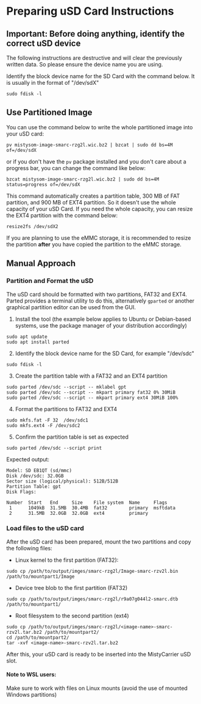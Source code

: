 # Preparing uSD Card Instructions

## Important: Before doing anything, identify the correct uSD device

The following instructions are destructive and will clear the previously written data. So please ensure the device name you are using.

Identify the block device name for the SD Card with the command below. It is usually in the format of "/dev/sdX"
```
sudo fdisk -l
```

## Use Partitioned Image

You can use the command below to write the whole partitioned image into your uSD card:

```
pv mistysom-image-smarc-rzg2l.wic.bz2 | bzcat | sudo dd bs=4M of=/dev/sdX
```
or if you don't have the `pv` package installed and you don't care about a progress bar, you can change the command like below:
```
bzcat mistysom-image-smarc-rzg2l.wic.bz2 | sudo dd bs=4M status=progress of=/dev/sdX
```

This command automatically creates a partition table, 300 MB of FAT partition, and 900 MB of EXT4 partition. So it doesn't use the whole capacity of your uSD Card. If you need the whole capacity, you can resize the EXT4 partition with the command below:
```
resize2fs /dev/sdX2
```

If you are planning to use the eMMC storage, it is recommended to resize the partition **after** you have copied the partition to the eMMC storage.

## Manual Approach

### Partition and Format the uSD
The uSD card should be formatted with two partitions, FAT32 and EXT4. Parted provides a terminal utility to do this, alternatively `gparted` or another graphical partition editor can be used from the GUI.

1. Install the tool (the example below applies to Ubuntu or Debian-based systems, use the package manager of your distribution accordingly)
```
sudo apt update
sudo apt install parted
```
2. Identify the block device name for the SD Card, for example "/dev/sdc"
```
sudo fdisk -l
```
3. Create the partition table with a FAT32 and an EXT4 partition
```
sudo parted /dev/sdc --script -- mklabel gpt
sudo parted /dev/sdc --script -- mkpart primary fat32 0% 30MiB
sudo parted /dev/sdc --script -- mkpart primary ext4 30MiB 100%
```
4. Format the partitions to FAT32 and EXT4
```
sudo mkfs.fat -F 32  /dev/sdc1
sudo mkfs.ext4 -F /dev/sdc2
```
5. Confirm the partition table is set as expected
```
sudo parted /dev/sdc --script print
```
Expected output:
```
Model: SD EB1QT (sd/mmc)
Disk /dev/sdc: 32.0GB
Sector size (logical/physical): 512B/512B
Partition Table: gpt
Disk Flags: 

Number  Start   End     Size    File system  Name     Flags
 1      1049kB  31.5MB  30.4MB  fat32        primary  msftdata
 2      31.5MB  32.0GB  32.0GB  ext4         primary
```

### Load files to the uSD card

After the uSD card has been prepared, mount the two partitions and copy the following files:
* Linux kernel to the first partition (FAT32):
```
sudo cp /path/to/output/imges/smarc-rzg2l/Image-smarc-rzv2l.bin /path/to/mountpart1/Image
```
* Device tree blob to the first partition (FAT32)
```
sudo cp /path/to/output/imges/smarc-rzg2l/r9a07g044l2-smarc.dtb /path/to/mountpart1/
```
* Root filesystem to the second partition (ext4)
```
sudo cp /path/to/output/imges/smarc-rzg2l/<image-name>-smarc-rzv2l.tar.bz2 /path/to/mountpart2/
cd /path/to/mountpart2/
tar -xvf <image-name>-smarc-rzv2l.tar.bz2
```
After this, your uSD card is ready to be inserted into the MistyCarrier uSD slot.

#### Note to WSL users:

Make sure to work with files on Linux mounts (avoid the use of mounted Windows partitions)
